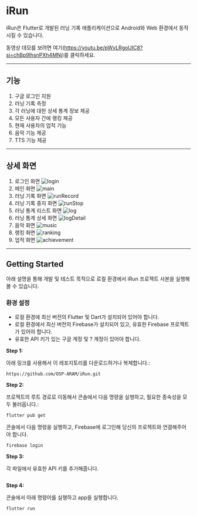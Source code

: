 # iRun

iRun은 Flutter로 개발된 러닝 기록 애플리케이션으로 Android와 Web 환경에서 동작시킬 수 있습니다.

동영상 데모를 보려면 여기(https://youtu.be/pWvLRgoUIC8?si=chBp9lhsnPXh4MNj)를 클릭하세요.


---
## 기능
1. 구글 로그인 지원
2. 러닝 기록 측정
3. 각 러닝에 대한 상세 통계 정보 제공
4. 모든 사용자 간에 랭킹 제공
5. 현재 사용자의 업적 기능
6. 음악 기능 제공
7. TTS 기능 제공

---
## 상세 화면
1. 로그인 화면
![login](https://github.com/OSP-ARAM/iRun/assets/138470360/62d1de09-d20c-49e9-bea3-f5b93b3c8915)
2. 메인 화면
![main](https://github.com/OSP-ARAM/iRun/assets/138470360/3cfe31c1-5a7d-43e1-9963-186b68c91435)
3. 러닝 기록 화면
![runRecord](https://github.com/OSP-ARAM/iRun/assets/138470360/8072fe0c-fc72-4351-a1b2-8b975c7437e4)
4. 러닝 기록 중지 화면
![runStop](https://github.com/OSP-ARAM/iRun/assets/138470360/56a0f45a-2a02-4ab1-8162-3b8c03f86e15)
5. 러닝 통계 리스트 화면
![log](https://github.com/OSP-ARAM/iRun/assets/138470360/0568ad00-5cb0-4e1e-9ceb-f5c735982a73)
6. 러닝 통계 상세 화면
![logDetail](https://github.com/OSP-ARAM/iRun/assets/138470360/bd7e2dac-723a-404b-87a1-f94097ecb15f)
7. 음악 화면
![music](https://github.com/OSP-ARAM/iRun/assets/138470360/9c85956a-bb2e-4425-9d8a-18ff97c11086)
8. 랭킹 화면
![ranking](https://github.com/OSP-ARAM/iRun/assets/138470360/49c6b2e3-9de5-4bbf-9cce-9a6690737c70)
9. 업적 화면
![achievement](https://github.com/OSP-ARAM/iRun/assets/138470360/fce8d827-a53b-4983-826e-595884be7910)

---

## Getting Started

아래 설명을 통해 개발 및 테스트 목적으로 로컬 환경에서 iRun 프로젝트 사본을 실행해 볼 수 있습니다.

### 환경 설정

  * 로컬 환경에 최신 버전의 Flutter 및 Dart가 설치되어 있어야 합니다.
  * 로컬 환경에서 최신 버전의 Firebase가 설치되어 있고, 유효한 Firebase 프로젝트가 있어야 합니다.
  * 유효한 API 키가 있는 구글 계정 및 ? 계정이 있어야 합니다.

**Step 1:**

아래 링크를 사용해서 이 레포지토리를 다운로드하거나 복제합니다.:

```
https://github.com/OSP-ARAM/iRun.git
```

**Step 2:**

프로젝트의 루트 경로로 이동해서 콘솔에서 다음 명령을 실행하고, 필요한 종속성을 모두 불러옵니다.:

```
flutter pub get 
```

콘솔에서 다음 명령을 실행하고, Firebase에 로그인해 당신의 프로젝트와 연결해주어야 합니다.

```
firebase login
```

**Step 3:**

각 파일에서 유효한 API 키를 추가해줍니다.

```dart

```
**Step 4:**

콘솔에서 아래 명령어를 실행하고 app을 실행합니다.

```
flutter run
```


